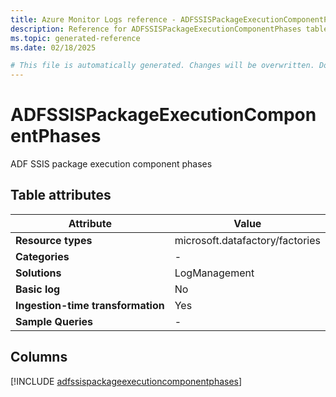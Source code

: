 ```yaml
---
title: Azure Monitor Logs reference - ADFSSISPackageExecutionComponentPhases
description: Reference for ADFSSISPackageExecutionComponentPhases table in Azure Monitor Logs.
ms.topic: generated-reference
ms.date: 02/18/2025

# This file is automatically generated. Changes will be overwritten. Do not change this file directly.
---
```


# ADFSSISPackageExecutionComponentPhases

ADF SSIS package execution component phases


## Table attributes

|Attribute|Value|
|---|---|
|**Resource types**|microsoft.datafactory/factories|
|**Categories**|-|
|**Solutions**| LogManagement|
|**Basic log**|No|
|**Ingestion-time transformation**|Yes|
|**Sample Queries**|-|



## Columns
  
[!INCLUDE [adfssispackageexecutioncomponentphases](~/reusable-content/ce-skilling/azure/includes/azure-monitor/reference/tables/adfssispackageexecutioncomponentphases-include.md)]
